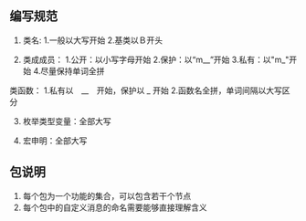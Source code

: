 ## 编写规范

1. 类名:
    1.一般以大写开始
    2.基类以Ｂ开头

2. 类成成员：
    1.公开：以小写字母开始
    2.保护：以“m__”开始
    3.私有：以"m_"开始
    4.尽量保持单词全拼

类函数：
    1.私有以　__　开始，保护以 _ 开始
    2.函数名全拼，单词间隔以大写区分

3. 枚举类型变量：全部大写

4. 宏申明：全部大写


## 包说明

1. 每个包为一个功能的集合，可以包含若干个节点
2. 每个包中的自定义消息的命名需要能够直接理解含义


